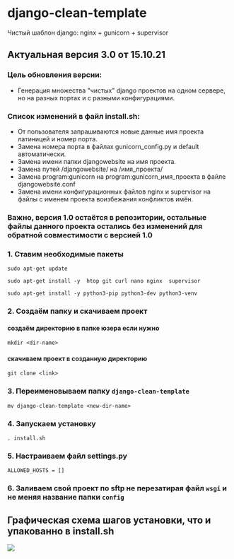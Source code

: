 # django-clean-template
Чистый шаблон django: nginx + gunicorn + supervisor

## Актуальная версия 3.0 от 15.10.21
### Цель обновления версии:
 - Генерация множества "чистых" django проектов на одном сервере, но на разных портах и с разными конфигурациями. 
### Список изменений в файл install.sh:
 - От пользователя запрашиваются новые данные имя проекта латиницей и номер порта.
 - Замена номера порта в файлах gunicorn_config.py и default автоматически.
 - Замена имени папки djangowebsite на имя проекта.
 - Замена путей /djangowebsite/ на /имя_проекта/
 - Замена program:gunicorn на program:gunicorn_имя_проекта в файле djangowebsite.conf
 - Замена имени конфигурационных файлов nginx и supervisor на файлы с именем проекта воизбежания конфликтов имён.

### Важно, версия 1.0 остаётся в репозитории, остальные файлы данного проекта остались без изменений для обратной совместимости с версией 1.0


### 1. Ставим необходимые пакеты 
```
sudo apt-get update
```
```
sudo apt-get install -y  htop git curl nano nginx  supervisor
```
```
sudo apt-get install -y python3-pip python3-dev python3-venv
```
### 2. Создаём папку и скачиваем проект
#### создаём директорию в папке юзера если нужно
```
mkdir <dir-name>
```
#### скачиваем проект в созданную директорию
```
git clone <link>
```
### 3. Переименовываем папку `django-clean-template`
```
mv django-clean-template <new-dir-name>
```
### 4. Запускаем установку
```
. install.sh
```
### 5. Настраиваем файл settings.py 
```
ALLOWED_HOSTS = []
```
### 6. Заливаем свой проект по sftp не перезатирая файл `wsgi` и не меняя название папки `config` 


## Графическая схема шагов установки, что и упакованно в install.sh 


<img src="https://getwebcode.ru/static/shareimg/roadmapserverstartapp.png">
